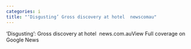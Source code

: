 ```yaml
---
categories: i
title: "‘Disgusting’ Gross discovery at hotel  newscomau"
---
```

‘Disgusting’: Gross discovery at hotel&nbsp;&nbsp;news.com.auView Full coverage on Google News